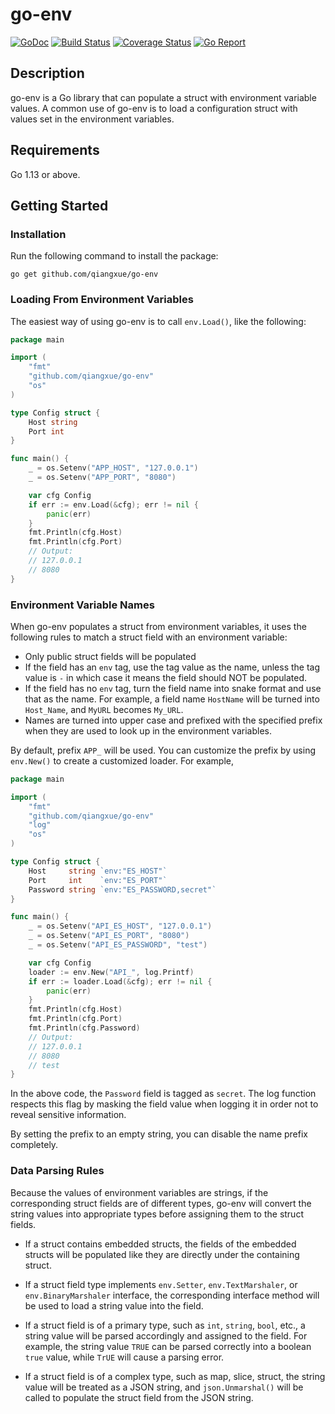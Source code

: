 # go-env

[![GoDoc](https://godoc.org/github.com/qiangxue/go-env?status.png)](http://godoc.org/github.com/qiangxue/go-env)
[![Build Status](https://travis-ci.org/qiangxue/go-env.svg?branch=master)](https://travis-ci.org/qiangxue/go-env)
[![Coverage Status](https://coveralls.io/repos/github/qiangxue/go-env/badge.svg?branch=master)](https://coveralls.io/github/qiangxue/go-env?branch=master)
[![Go Report](https://goreportcard.com/badge/github.com/qiangxue/go-env)](https://goreportcard.com/report/github.com/qiangxue/go-env)

## Description

go-env is a Go library that can populate a struct with environment variable values. A common use of go-env is
to load a configuration struct with values set in the environment variables.

## Requirements

Go 1.13 or above.


## Getting Started

### Installation

Run the following command to install the package:

```
go get github.com/qiangxue/go-env
```

### Loading From Environment Variables

The easiest way of using go-env is to call `env.Load()`, like the following: 

```go
package main

import (
	"fmt"
	"github.com/qiangxue/go-env"
	"os"
)

type Config struct {
	Host string
	Port int
}

func main() {
	_ = os.Setenv("APP_HOST", "127.0.0.1")
	_ = os.Setenv("APP_PORT", "8080")

	var cfg Config
	if err := env.Load(&cfg); err != nil {
		panic(err)
	}
	fmt.Println(cfg.Host)
	fmt.Println(cfg.Port)
	// Output:
	// 127.0.0.1
	// 8080
}
```

### Environment Variable Names

When go-env populates a struct from environment variables, it uses the following rules to match
a struct field with an environment variable:
- Only public struct fields will be populated
- If the field has an `env` tag, use the tag value as the name, unless the tag value is `-` in which case it means
  the field should NOT be populated.
- If the field has no `env` tag, turn the field name into snake format and use that as the name. For example,
  a field name `HostName` will be turned into `Host_Name`, and `MyURL` becomes `My_URL`.
- Names are turned into upper case and prefixed with the specified prefix when they are used to look up
  in the environment variables.

By default, prefix `APP_` will be used. You can customize the prefix by using `env.New()` to create
a customized loader. For example,

```go
package main

import (
	"fmt"
	"github.com/qiangxue/go-env"
	"log"
	"os"
)

type Config struct {
	Host     string `env:"ES_HOST"`
	Port     int    `env:"ES_PORT"`
	Password string `env:"ES_PASSWORD,secret"`
}

func main() {
	_ = os.Setenv("API_ES_HOST", "127.0.0.1")
	_ = os.Setenv("API_ES_PORT", "8080")
	_ = os.Setenv("API_ES_PASSWORD", "test")

	var cfg Config
	loader := env.New("API_", log.Printf)
	if err := loader.Load(&cfg); err != nil {
		panic(err)
	}
	fmt.Println(cfg.Host)
	fmt.Println(cfg.Port)
	fmt.Println(cfg.Password)
	// Output:
	// 127.0.0.1
	// 8080
	// test
}
```

In the above code, the `Password` field is tagged as `secret`. The log function respects this flag by masking
the field value when logging it in order not to reveal sensitive information. 

By setting the prefix to an empty string, you can disable the name prefix completely.


### Data Parsing Rules

Because the values of environment variables are strings, if the corresponding struct fields are of different types,
go-env will convert the string values into appropriate types before assigning them to the struct fields. 

- If a struct contains embedded structs, the fields of the embedded structs will be populated like they are directly
under the containing struct. 

- If a struct field type implements `env.Setter`, `env.TextMarshaler`, or `env.BinaryMarshaler` interface,
the corresponding interface method will be used to load a string value into the field.

- If a struct field is of a primary type, such as `int`, `string`, `bool`, etc., a string value will be parsed
accordingly and assigned to the field. For example, the string value `TRUE` can be parsed correctly into a 
boolean `true` value, while `TrUE` will cause a parsing error.

- If a struct field is of a complex type, such as map, slice, struct, the string value will be treated as a JSON
string, and `json.Unmarshal()` will be called to populate the struct field from the JSON string.
